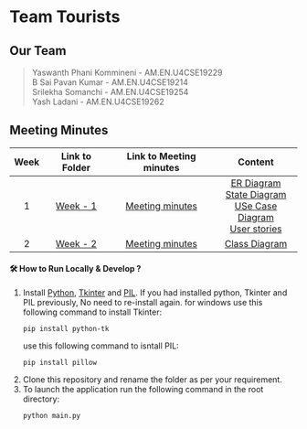 # Team Tourists
## Our Team
> Yaswanth Phani Kommineni - AM.EN.U4CSE19229<br>
> B Sai Pavan Kumar - AM.EN.U4CSE19214<br>
> Srilekha Somanchi - AM.EN.U4CSE19254<br>
> Yash Ladani - AM.EN.U4CSE19262<br>

## Meeting Minutes
|  Week   |  Link to Folder | Link to Meeting minutes | Content | 
|:-----------:|:------------:| :------------:| :------------:|
|   1         | [Week - 1](https://github.com/pavanbsp/Tourists/tree/main/Week-1) | [Meeting minutes](https://github.com/pavanbsp/Tourists/blob/main/Week-1/MeetingMinutes.md) | [ER Diagram](https://github.com/pavanbsp/Tourists/blob/main/Week-1/ER.pdf) <br> [State Diagram](https://github.com/pavanbsp/Tourists/blob/main/Week-1/Statediagram.png) <br> [USe Case Diagram](https://github.com/pavanbsp/Tourists/blob/main/Week-1/UseCaseDiagram.png)<br> [User stories](https://github.com/pavanbsp/Tourists/blob/main/Week-1/UserStories.pdf)|
|   2         | [Week - 2](https://github.com/pavanbsp/Tourists/tree/main/Week-2) | [Meeting minutes](https://github.com/pavanbsp/Tourists/blob/main/Week-2/MeetingMinutes.md) | [Class Diagram](https://github.com/pavanbsp/Tourists/blob/main/Week-2/ClassDiagram.pdf)|

#### 🛠 How to Run Locally & Develop ?
1. Install [Python](https://www.python.org/downloads/), [Tkinter](https://docs.python.org/3/library/tkinter.html) and [PIL](https://pypi.org/project/Pillow/).
   If you had installed python, Tkinter and PIL previously, No need to re-install again.
   for windows
   use this following command to install Tkinter:
   ```
   pip install python-tk
   ```
   use this following command to isntall PIL:
   ```
   pip install pillow
   ```
2. Clone this repository and rename the folder as per your requirement.
3. To launch the application run the following command in the root directory:
   ```
   python main.py
   ```

